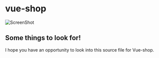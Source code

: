 # vue-shop
 ![ScreenShot](https://repository-images.githubusercontent.com/179789464/d6ff4000-7e70-11e9-9468-fa5f5dd8587c)
## Some things to look for!

I hope you have an opportunity to look into this source file for Vue-shop.
